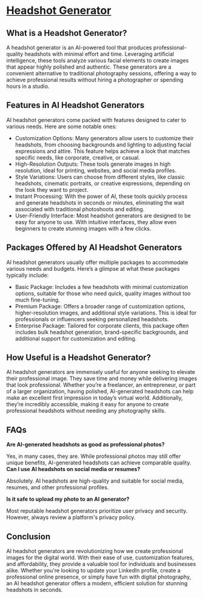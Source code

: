 # [Headshot Generator](https://hiheai.com/headshot-generators/)

## What is a Headshot Generator?
A headshot generator is an AI-powered tool that produces professional-quality headshots with minimal effort and time. Leveraging artificial intelligence, these tools analyze various facial elements to create images that appear highly polished and authentic. These generators are a convenient alternative to traditional photography sessions, offering a way to achieve professional results without hiring a photographer or spending hours in a studio.

## Features in AI Headshot Generators
AI headshot generators come packed with features designed to cater to various needs. Here are some notable ones:
- Customization Options: Many generators allow users to customize their headshots, from choosing backgrounds and lighting to adjusting facial expressions and attire. This feature helps achieve a look that matches specific needs, like corporate, creative, or casual.
- High-Resolution Outputs: These tools generate images in high resolution, ideal for printing, websites, and social media profiles.
- Style Variations: Users can choose from different styles, like classic headshots, cinematic portraits, or creative expressions, depending on the look they want to project.
- Instant Processing: With the power of AI, these tools quickly process and generate headshots in seconds or minutes, eliminating the wait associated with traditional photoshoots and editing.
- User-Friendly Interface: Most headshot generators are designed to be easy for anyone to use. With intuitive interfaces, they allow even beginners to create stunning images with a few clicks.

## Packages Offered by AI Headshot Generators
AI headshot generators usually offer multiple packages to accommodate various needs and budgets. Here’s a glimpse at what these packages typically include:
- Basic Package: Includes a few headshots with minimal customization options, suitable for those who need quick, quality images without too much fine-tuning.
- Premium Package: Offers a broader range of customization options, higher-resolution images, and additional style variations. This is ideal for professionals or influencers seeking personalized headshots.
- Enterprise Package: Tailored for corporate clients, this package often includes bulk headshot generation, brand-specific backgrounds, and additional support for customization and editing.

## How Useful is a Headshot Generator?
AI headshot generators are immensely useful for anyone seeking to elevate their professional image. They save time and money while delivering images that look professional. Whether you’re a freelancer, an entrepreneur, or part of a larger organization, having polished, AI-generated headshots can help make an excellent first impression in today’s virtual world. Additionally, they’re incredibly accessible, making it easy for anyone to create professional headshots without needing any photography skills.

## FAQs
**Are AI-generated headshots as good as professional photos?**

Yes, in many cases, they are. While professional photos may still offer unique benefits, AI-generated headshots can achieve comparable quality.
**Can I use AI headshots on social media or resumes?**

Absolutely. AI headshots are high-quality and suitable for social media, resumes, and other professional profiles.

**Is it safe to upload my photo to an AI generator?**

Most reputable headshot generators prioritize user privacy and security. However, always review a platform's privacy policy.

## Conclusion
AI headshot generators are revolutionizing how we create professional images for the digital world. With their ease of use, customization features, and affordability, they provide a valuable tool for individuals and businesses alike. Whether you're looking to update your LinkedIn profile, create a professional online presence, or simply have fun with digital photography, an AI headshot generator offers a modern, efficient solution for stunning headshots in seconds.
